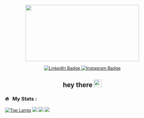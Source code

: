 <p align="center">
  <img src="https://media.giphy.com/media/dWesBcTLavkZuG35MI/giphy.gif" width="370" height="185"/>
</p>
<p align="center">
  <a href="http://linkedin.com/in/nguyenle04/">
    <img src="https://img.shields.io/badge/LinkedIn-blue?style=for-the-badge&logo=linkedin&logoColor=white" alt="LinkedIn Badge">
  </a>
    
  <a href="https://www.instagram.com/dailydose.of.python/">
    <img src="https://img.shields.io/badge/dailydose.of.python-red?style=for-the-badge&logo=instagram&logoColor=white" alt="Instagram Badge">
  </a>
  
  <!--
  <a href="https://filiple.github.io">
    <img src="https://img.shields.io/badge/Personal_Website-%23121011.svg?style=for-the-badge&logo=github&logoColor=white" alt="GitHub Badge">
  </a>
  -->
  
</p>
<h2 align="center">hey there <img src="https://media.giphy.com/media/hvRJCLFzcasrR4ia7z/giphy.gif" width="25"></h2>

<!--
### :man_technologist: &nbsp;About Me :
- 🔭 I am from Warsaw, Poland 🇵🇱.
- 🌱 I am a Computer Science Student <img src="https://media.giphy.com/media/WUlplcMpOCEmTGBtBW/giphy.gif" width="30"> and a Trustee Scholar 👨‍🏫 at Boston University 🇺🇸.
- ⚡ I am also interested in cars 🚗, travelling ✈️, and working out 💪.

---

### 🛠 &nbsp;Skills :

#### Languages
![Python](https://img.shields.io/badge/Python-14354C?style=for-the-badge&logo=python&logoColor=white)
![Java](https://img.shields.io/badge/Java-ED8B00?style=for-the-badge&logo=openjdk&logoColor=white)
![TypeScript](https://img.shields.io/badge/typescript-%23007ACC.svg?style=for-the-badge&logo=typescript&logoColor=white)
![HTML5](https://img.shields.io/badge/html5-%23E34F26.svg?style=for-the-badge&logo=html5&logoColor=white)
![CSS3](https://img.shields.io/badge/css-%231572B6.svg?style=for-the-badge&logo=css3&logoColor=white)

#### Frameworks & Libraries
![Angular](https://img.shields.io/badge/angular-%23DD0031.svg?style=for-the-badge&logo=angular&logoColor=white)
![NestJS](https://img.shields.io/badge/nestjs-%23E0234E.svg?style=for-the-badge&logo=nestjs&logoColor=white)
![NumPy](https://img.shields.io/badge/numpy-%23013243.svg?style=for-the-badge&logo=numpy&logoColor=white)
![pandas](https://img.shields.io/badge/pandas-%23150458.svg?style=for-the-badge&logo=pandas&logoColor=white)
![Matplotlib](https://img.shields.io/badge/Matplotlib-%23007ACC?style=for-the-badge&logo=python&logoColor=white)
![scikit-learn](https://img.shields.io/badge/scikit--learn-%23F7931E.svg?style=for-the-badge&logo=scikit-learn&logoColor=white)
![seaborn](https://img.shields.io/badge/seaborn-%23121011?style=for-the-badge&logo=python&logoColor=white)

#### Other
![Git](https://img.shields.io/badge/git-%23F05033.svg?style=for-the-badge&logo=git&logoColor=white)
![GitHub](https://img.shields.io/badge/github-%23121011.svg?style=for-the-badge&logo=github&logoColor=white)
![Visual Studio Code](https://img.shields.io/badge/VS%20Code-0078d7.svg?style=for-the-badge&logo=visual-studio-code&logoColor=white)
![Eclipse](https://img.shields.io/badge/Eclipse-FE7A16.svg?style=for-the-badge&logo=Eclipse&logoColor=white)
![NPM](https://img.shields.io/badge/NPM-%23CB3837.svg?style=for-the-badge&logo=npm&logoColor=white)
![Microsoft Excel](https://img.shields.io/badge/Excel-217346?style=for-the-badge&logo=microsoft-excel&logoColor=white)
![macOS](https://img.shields.io/badge/macOS-000000?style=for-the-badge&logo=macos&logoColor=F0F0F0)
![Jupyter Notebook](https://img.shields.io/badge/jupyter%20notebook-%23E34F26.svg?style=for-the-badge&logo=jupyter&logoColor=white)

---
-->
### 🔥 &nbsp; My Stats :
[![Top Langs](https://github-readme-stats.vercel.app/api/top-langs/?username=FilipLe&layout=compact&theme=vision-friendly-dark)](https://github.com/FilipLe/github-readme-stats)
![](https://github-profile-summary-cards.vercel.app/api/cards/profile-details?username=FilipLe&theme=nord_dark)
![](https://github-profile-summary-cards.vercel.app/api/cards/repos-per-language?username=FilipLe&theme=nord_dark)
![](https://github-profile-summary-cards.vercel.app/api/cards/most-commit-language?username=FilipLe&theme=nord_dark)
